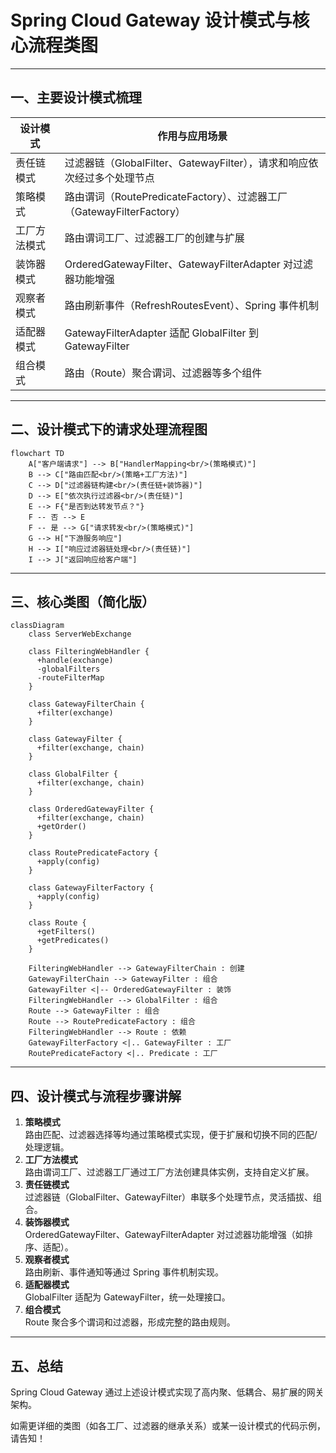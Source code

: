# Spring Cloud Gateway 设计模式与核心流程类图

---

## 一、主要设计模式梳理

| 设计模式         | 作用与应用场景                                                                 |
|------------------|------------------------------------------------------------------------------|
| 责任链模式       | 过滤器链（GlobalFilter、GatewayFilter），请求和响应依次经过多个处理节点         |
| 策略模式         | 路由谓词（RoutePredicateFactory）、过滤器工厂（GatewayFilterFactory）           |
| 工厂方法模式     | 路由谓词工厂、过滤器工厂的创建与扩展                                           |
| 装饰器模式       | OrderedGatewayFilter、GatewayFilterAdapter 对过滤器功能增强                     |
| 观察者模式       | 路由刷新事件（RefreshRoutesEvent）、Spring 事件机制                             |
| 适配器模式       | GatewayFilterAdapter 适配 GlobalFilter 到 GatewayFilter                        |
| 组合模式         | 路由（Route）聚合谓词、过滤器等多个组件                                         |

---

## 二、设计模式下的请求处理流程图

```mermaid
flowchart TD
    A["客户端请求"] --> B["HandlerMapping<br/>(策略模式)"]
    B --> C["路由匹配<br/>(策略+工厂方法)"]
    C --> D["过滤器链构建<br/>(责任链+装饰器)"]
    D --> E["依次执行过滤器<br/>(责任链)"]
    E --> F{"是否到达转发节点？"}
    F -- 否 --> E
    F -- 是 --> G["请求转发<br/>(策略模式)"]
    G --> H["下游服务响应"]
    H --> I["响应过滤器链处理<br/>(责任链)"]
    I --> J["返回响应给客户端"]
```

---

## 三、核心类图（简化版）

```mermaid
classDiagram
    class ServerWebExchange

    class FilteringWebHandler {
      +handle(exchange)
      -globalFilters
      -routeFilterMap
    }

    class GatewayFilterChain {
      +filter(exchange)
    }

    class GatewayFilter {
      +filter(exchange, chain)
    }

    class GlobalFilter {
      +filter(exchange, chain)
    }

    class OrderedGatewayFilter {
      +filter(exchange, chain)
      +getOrder()
    }

    class RoutePredicateFactory {
      +apply(config)
    }

    class GatewayFilterFactory {
      +apply(config)
    }

    class Route {
      +getFilters()
      +getPredicates()
    }

    FilteringWebHandler --> GatewayFilterChain : 创建
    GatewayFilterChain --> GatewayFilter : 组合
    GatewayFilter <|-- OrderedGatewayFilter : 装饰
    FilteringWebHandler --> GlobalFilter : 组合
    Route --> GatewayFilter : 组合
    Route --> RoutePredicateFactory : 组合
    FilteringWebHandler --> Route : 依赖
    GatewayFilterFactory <|.. GatewayFilter : 工厂
    RoutePredicateFactory <|.. Predicate : 工厂
```

---

## 四、设计模式与流程步骤讲解

1. **策略模式**  
   路由匹配、过滤器选择等均通过策略模式实现，便于扩展和切换不同的匹配/处理逻辑。
2. **工厂方法模式**  
   路由谓词工厂、过滤器工厂通过工厂方法创建具体实例，支持自定义扩展。
3. **责任链模式**  
   过滤器链（GlobalFilter、GatewayFilter）串联多个处理节点，灵活插拔、组合。
4. **装饰器模式**  
   OrderedGatewayFilter、GatewayFilterAdapter 对过滤器功能增强（如排序、适配）。
5. **观察者模式**  
   路由刷新、事件通知等通过 Spring 事件机制实现。
6. **适配器模式**  
   GlobalFilter 适配为 GatewayFilter，统一处理接口。
7. **组合模式**  
   Route 聚合多个谓词和过滤器，形成完整的路由规则。

---

## 五、总结

Spring Cloud Gateway 通过上述设计模式实现了高内聚、低耦合、易扩展的网关架构。

如需更详细的类图（如各工厂、过滤器的继承关系）或某一设计模式的代码示例，请告知！ 
